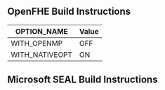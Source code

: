 

## OpenFHE Build Instructions

| OPTION_NAME    |    Value    |
| -----------    | ----------- |
| WITH_OPENMP    | OFF         |
| WITH_NATIVEOPT | ON          |

## Microsoft SEAL Build Instructions

